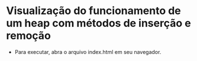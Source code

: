 # Visualização do funcionamento de um heap com métodos de inserção e remoção
- Para executar, abra o arquivo index.html em seu navegador.
